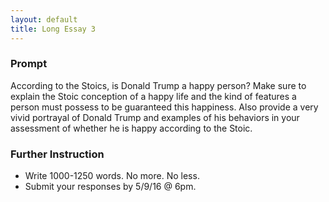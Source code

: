 ```yaml
---
layout: default
title: Long Essay 3
---
```



### Prompt 

According to the Stoics, is Donald Trump a happy person? Make sure to explain the Stoic conception of a happy life and the kind of features a person must possess to be guaranteed this happiness. Also provide a very vivid portrayal of Donald Trump and examples of his behaviors in your assessment of whether he is happy according to the Stoic.


### Further Instruction

+ Write 1000-1250 words. No more. No less. 
+ Submit your responses by 5/9/16 @ 6pm.
